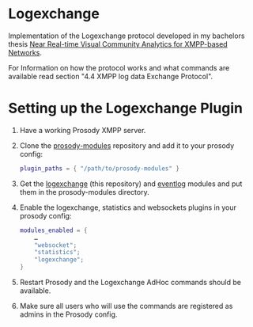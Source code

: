 # Logexchange
Implementation of the Logexchange protocol developed in my bachelors thesis [Near Real-time Visual Community Analytics for XMPP-based Networks](https://gord.in/ba.pdf).

For Information on how the protocol works and what commands are available read section "4.4 XMPP log data Exchange Protocol".
# Setting up the Logexchange Plugin
1. Have a working Prosody XMPP server.
2. Clone the [prosody-modules](https://code.google.com/p/prosody-modules/source/checkout) repository and add it to your prosody config:

    ```lua
    plugin_paths = { "/path/to/prosody-modules" }
    ```
3. Get the [logexchange](https://github.com/Gordin/mod_logexchange) (this repository) and [eventlog](https://github.com/Gordin/mod_eventlog) modules and put them in the prosody-modules directory.
4. Enable the logexchange, statistics and websockets plugins in your prosody config:

    ```lua
    modules_enabled = {
        …
        "websocket";
        "statistics";
        "logexchange";
    }
    ```
5. Restart Prosody and the Logexchange AdHoc commands should be available.
6. Make sure all users who will use the commands are registered as admins in the Prosody config.
